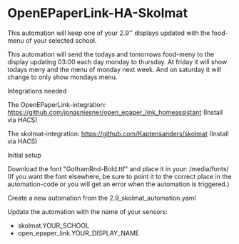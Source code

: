 # OpenEPaperLink-HA-Skolmat
This automation will keep one of your 2.9'' displays updated with the food-menu of your selected school.

This automation will send the todays and tomorrows food-meny to the display updating 03:00 each day monday to thursday.
At friday it will show todays meny and the menu of monday next week. And on saturday it will change to only show mondays menu.



Integrations needed

The OpenEPaperLink-integration: https://github.com/jonasniesner/open_epaper_link_homeassistant (Install via HACS)

The skolmat-integration: https://github.com/Kaptensanders/skolmat (Install via HACS)



Initial setup

Download the font "GothamRnd-Bold.ttf" and place it in your: /media/fonts/
(If you want the font elsewhere, be sure to point it to the correct place in the automation-code or you will get an error when the automation is triggered.)
    
Create a new automation from the 2.9_skolmat_automation.yaml
    
Update the automation with the name of your sensors:
- skolmat.YOUR_SCHOOL
- open_epaper_link.YOUR_DISPLAY_NAME
